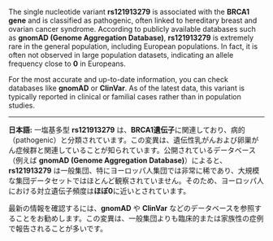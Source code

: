 The single nucleotide variant **rs121913279** is associated with the **BRCA1 gene** and is classified as pathogenic, often linked to hereditary breast and ovarian cancer syndrome. According to publicly available databases such as **gnomAD (Genome Aggregation Database)**, **rs121913279** is extremely rare in the general population, including European populations. In fact, it is often not observed in large population datasets, indicating an allele frequency close to **0** in Europeans.

For the most accurate and up-to-date information, you can check databases like **gnomAD** or **ClinVar**. As of the latest data, this variant is typically reported in clinical or familial cases rather than in population studies.

---

**日本語:**
一塩基多型 **rs121913279** は、**BRCA1遺伝子**に関連しており、病的（pathogenic）と分類されています。この変異は、遺伝性乳がんおよび卵巣がん症候群と関連していることが知られています。公開されているデータベース（例えば **gnomAD (Genome Aggregation Database)**）によると、**rs121913279** は一般集団、特にヨーロッパ人集団では非常に稀であり、大規模な集団データセットではほとんど観察されていません。そのため、ヨーロッパ人における対立遺伝子頻度は**ほぼ0**に近いとされています。

最新の情報を確認するには、**gnomAD** や **ClinVar** などのデータベースを参照することをお勧めします。この変異は、一般集団よりも臨床的または家族性の症例で報告されることが多いです。